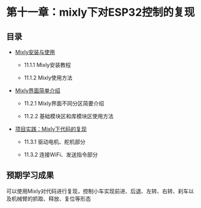 # 第十一章：mixly下对ESP32控制的复现

## 目录
- [Mixly安装与使用](11_1_mixly_install.md)
  * 11.1.1 Mixly安装教程
  
  * 11.1.2 Mixly使用方法

- [Mixly界面简单介绍](11_2_mixly_intro.md)
  * 11.2.1 Mixly界面不同分区简要介绍

  * 11.2.2 基础模块区和库模块区使用方法

- [项目实践：Mixly下代码的复现](11_3_mixly_code.md)
  * 11.3.1 驱动电机、舵机部分
  
  * 11.3.2 连接WiFi、发送指令部分

## 预期学习成果
可以使用Mixly对代码进行复现，控制小车实现前进、后退、左转、右转、刹车以及机械臂的抓取、释放、复位等形态